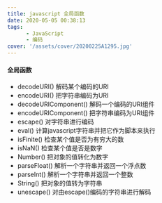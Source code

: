 ```yaml
---
title: javascript 全局函数
date: 2020-05-05 00:38:13
tags:
      - JavaScript
      - 编码
cover: '/assets/cover/20200225A1295.jpg'
---
```


#### 全局函数

* decodeURI()  解码某个编码的URI
* encodeURI()  把字符串编码为URI
* decodeURIComponent()   解码一个编码的URI组件
* encodeURIComponent()   把字符串编码为URI组件
* escape()  对字符串进行编码
* eval()   计算javascript字符串并把它作为脚本来执行
* isFinite()  检查某个值是否为有穷大的数
* isNaN()  检查某个值是否是数字
* Number()   把对象的值转化为数字
* parseFloat()   解析一个字符串并返回一个浮点数
* parseInt() 解析一个字符串并返回一个整数
* String()  把对象的值转为字符串
* unescape()  对由escape()编码的字符串进行解码